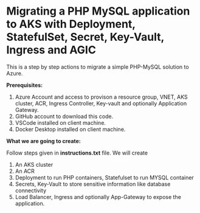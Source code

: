 # Migrating a PHP MySQL application to AKS with Deployment, StatefulSet, Secret, Key-Vault, Ingress and AGIC
This is a step by step actions to migrate a simple PHP-MySQL solution to Azure. 

<b>Prerequisites:</b>
1. Azure Account and access to provison a resource group, VNET, AKS cluster, ACR, Ingress Controller, Key-vault and optionally Application Gateway.
2. GitHub account to download this code.
3. VSCode installed on client machine.
4. Docker Desktop installed on client machine.

<b>What we are going to create:</b>

Follow steps given in <b>instructions.txt</b> file. We will create
1. An AKS cluster
2. An ACR
3. Deployment to run PHP containers, Statefulset to run MYSQL container
4. Secrets, Key-Vault to store sensitive information like database connectivity
5. Load Balancer, Ingress and optionally App-Gateway to expose the application.  